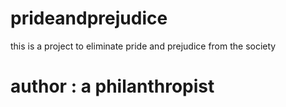 # prideandprejudice
this is a project to eliminate pride and prejudice from the society

<h1 >author : a philanthropist </h1>

